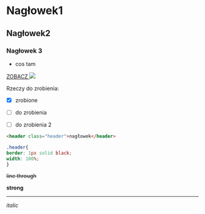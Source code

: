 

# Nagłowek1 
## Nagłowek2
### Nagłowek 3


* cos tam 


[ZOBACZ  ](file:///C:/Users/AsusX53s/Desktop/minimo/index.html)
![](https://images.pexels.com/photos/1033313/pexels-photo-1033313.jpeg?auto=compress&cs=tinysrgb&dpr=2&h=650&w=940)

Rzeczy do zrobienia:
- [x] zrobione
- [ ] do zrobienia 
- [ ] do zrobienia 2


```html
<header class="header">nagłowek</header>

```
```css
.header{
border: 1px solid black;
width: 100%;
}
```

~~line through~~


**strong**

---
*italic*
